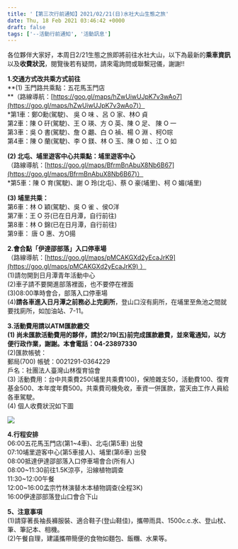 ```yaml
---
title: '【第三次行前通知】2021/02/21(日)水社大山生態之旅'
date: Thu, 18 Feb 2021 03:46:42 +0000
draft: false
tags: ['--活動行前通知', '活動訊息']
---
```


各位夥伴大家好，本周日2/21生態之旅即將前往水社大山，以下為最新的**乘車資訊**以及**收費狀況**，閱覽後若有疑問，請來電詢問或聯繫冠儀，謝謝!!

**1.交通方式改共乘方式前往**  
**(1) 玉門路共乘點：五花馬玉門店  
**（路線導航：[https://goo.gl/maps/hZwUiwUJpK7v3wAo7](https://goo.gl/maps/hZwUiwUJpK7v3wAo7)）  
\*第1車：鄭O勳(駕駛)、 吳 O 味 、呂 O 家、林O 貞  
第2車：陳 O 矸(駕駛)、王 O 瑛、方 O 英、陳 O 足、 陳 O 一  
第3車：吳 O 書(駕駛)、詹 O 翽、白 O 禎、楊 O 淵 、柯O琮  
第4車：陳 O 蘭(駕駛)、李 O 鎂、林 O 玉、陳 O 如 、江 O 如

**(2) 北屯、埔里遊客中心共乘點：埔里遊客中心**  
（路線導航：[https://goo.gl/maps/BfrmBnAbuX8Nb6B67](https://goo.gl/maps/BfrmBnAbuX8Nb6B67)）  
\*第5車：陳 O 育(駕駛)、謝 O 玲(北屯)、蔡 O 豪(埔里)、柯 O 媚(埔里)

**(3) 埔里共乘：**  
第6車：林 O 穎(駕駛)、吳 O 雀 、侯O洋  
第7車：王 O 芬(已在日月潭，自行前往)  
第8車：林 O 錦(已在日月潭，自行前往)  
第9車： 唐 O 惠、方O揚

**2.會合點「伊達邵部落」入口停車場**  
（路線導航：[https://goo.gl/maps/pMCAKGXd2yEcaJrK9](https://goo.gl/maps/pMCAKGXd2yEcaJrK9) ）  
(1)請勿開到日月潭青年活動中心  
(2)車子請不要開進部落裡面，也不要停在裡面  
(3)08:00準時會合，部落入口停車場  
(4)**請各車進入日月潭之前務必上完廁所**，登山口沒有廁所，在埔里至魚池之間就要找廁所，如加油站、7-11。

**3.活動費用請以ATM匯款繳交**  
**(1) 尚未匯款活動費用的夥伴，請於2/19(五)前完成匯款繳費，並來電通知，以方便行政作業，謝謝。本會電話：04-23897330**  
(2)匯款帳號：  
郵局(700) 帳號：0021291-0364229  
戶名：社團法人臺灣山林復育協會  
(3) 活動費用：台中共乘費250(埔里共乘費100)，保險雜支50，活動費100、復育基金500、本年度年費500。共乘費司機免收，車資一併匯款，當天由工作人員給各車駕駛。  
(4) 個人收費狀況如下圖

![](https://www.reforestation.tw/wp-content/uploads/2021/02/繳費情形-3.jpg)

**4.行程安排**  
06:00五花馬玉門店(第1~4車)、北屯(第5車) 出發  
07:10埔里遊客中心(第5車接人)、埔里(第6車) 出發  
08:00抵達伊達邵部落入口停車場會合(所有人)  
08:00~11:30前往1.5K涼亭，沿線植物調查  
11:30~12:00午餐  
12:00~16:00孟宗竹林演替木本植物調查(全程3K)  
16:00伊達邵部落登山口會合下山

**5、注意事項**  
(1)請穿著長袖長褲服裝、適合鞋子(登山鞋佳)，攜帶雨具、1500c.c.水、登山杖、筆、筆記本、相機。  
(2)午餐自理，建議攜帶簡便的食物如麵包、飯糰、水果等。